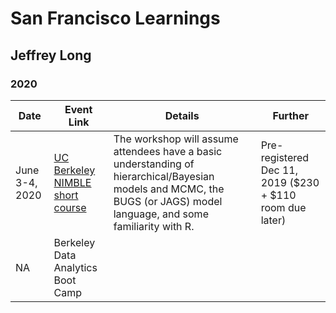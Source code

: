 # San Francisco Learnings
## Jeffrey Long
### 2020

Date | Event Link | Details | Further
------ | ------------------- | ----------------------------- | ------------
June 3-4, 2020 | [UC Berkeley NIMBLE short course](https://r-nimble.org/nimble-short-course-june-3-4-2020-at-uc-berkeley) | The workshop will assume attendees have a basic understanding of hierarchical/Bayesian models and MCMC, the BUGS (or JAGS) model language, and some familiarity with R. | Pre-registered Dec 11, 2019 ($230 + $110 room due later)
NA | Berkeley Data Analytics Boot Camp |  | 
